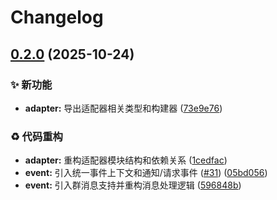 # Changelog

## [0.2.0](https://github.com/puniyu/puniyu/compare/adapter-v0.1.0...adapter-v0.2.0) (2025-10-24)


### ✨ 新功能

* **adapter:** 导出适配器相关类型和构建器 ([73e9e76](https://github.com/puniyu/puniyu/commit/73e9e764603f1c2fb493a86da9c5d815fb95e55e))


### ♻️ 代码重构

* **adapter:** 重构适配器模块结构和依赖关系 ([1cedfac](https://github.com/puniyu/puniyu/commit/1cedfac70a93d071b25ea2721df7c9f41123e1bf))
* **event:** 引入统一事件上下文和通知/请求事件 ([#31](https://github.com/puniyu/puniyu/issues/31)) ([05bd056](https://github.com/puniyu/puniyu/commit/05bd05690b3fa47443f6d5982c799f88cd900f54))
* **event:** 引入群消息支持并重构消息处理逻辑 ([596848b](https://github.com/puniyu/puniyu/commit/596848b0fa632ad1530ccb645ed6ce14cdf6763f))
